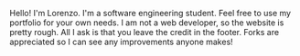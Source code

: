 Hello! I'm Lorenzo. I'm a software engineering student. Feel free to use my portfolio for your own needs. I am not a web developer, so the website is pretty rough. All I ask is that you leave the credit in the footer. Forks are appreciated so I can see any improvements anyone makes!
